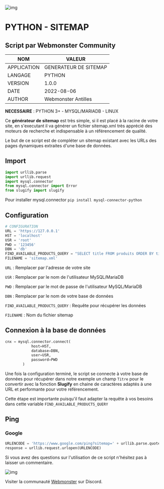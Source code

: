 ![img](https://jobboard.webmonster.tech/assets/images/webmonster/logo-dark@2x.png)
# PYTHON - SITEMAP
## Script par Webmonster Community

| NOM           | VALEUR                |
| ------------- | --------------------- |
| APPLICATION   | GENERATEUR DE SITEMAP |
| LANGAGE       | PYTHON                |
| VERSION       | 1.0.0                 |
| DATE          | 2022-08-06            |
| AUTHOR        | Webmonster Antilles   |

**NECESSAIRE** : PYTHON 3+ - MYSQL/MARIADB - LINUX

Ce **générateur de sitemap** est très simple, si il est placé à la racine de votre site, en s'executant il va générer un fichier sitemap.xml très apprécié des moteurs de recherche et indispensable à un référencement de qualité.

Le but de ce script est de compléter un sitemap existant avec les URLs des pages dynamiques extraites d'une base de données.

## Import

```python
import urllib.parse
import urllib.request
import mysql.connector
from mysql.connector import Error
from slugify import slugify
```
Pour installer mysql.connector
``pip install mysql-connector-python``

## Configuration

```python
# CONFIGURATION
URL = 'https://127.0.0.1'
HST = 'localhost'
USR = 'root'
PWD = '123456'
DBN = 'db'
FIND_AVAILABLE_PRODUCTS_QUERY = "SELECT title FROM produits ORDER BY title"
FILENAME = 'sitemap.xml'
```

``URL`` : Remplacer par l'adresse de votre site

``USR`` : Remplacer par le nom de l'utilisateur MySQL/MariaDB

``PWD`` : Remplacer par le mot de passe de l'utilisateur MySQL/MariaDB

``DBN`` : Remplacer par le nom de votre base de données

``FIND_AVAILABLE_PRODUCTS_QUERY`` : Requête pour récupérer les données

``FILENAME`` : Nom du fichier sitemap

## Connexion à la base de données

```python
cnx = mysql.connector.connect(
            host=HST,
            database=DBN,
            user=USR,
            password=PWD
        )
```
Une fois la configuration terminé, le script se connecte à votre base de données pour récupérer dans notre exemple un champ ``Titre`` pour le convertir avec la fonction **Slugify** en chaine de caractères adaptés à une URL et performante pour votre référencement.

Cette étape est importante puisqu'il faut adapter la requête à vos besoins dans cette variable ``FIND_AVAILABLE_PRODUCTS_QUERY``

## Ping

### Google
```python
URLENCODE = 'https://www.google.com/ping?sitemap=' + urllib.parse.quote_plus(URL + '/sitemap.xml')
response = urllib.request.urlopen(URLENCODE)
```

Si vous avez des questions sur l'utilisation de ce script n'hésitez pas à laisser un commentaire.

![img](https://jobboard.webmonster.tech/assets/images/webmonster/logo-dark.png)

Visiter la communauté [Webmonster](https://discord.gg/8wRCMFVkm2) sur Discord.
